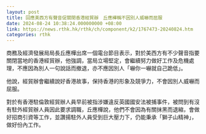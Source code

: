 ```yaml
---
layout: post
title: 回應美西方有聲音促關閉香港經貿辦　丘應樺稱不因別人威嚇而屈服
date: 2024-08-24 10:38:24.000000000 +08:00
link: https://news.rthk.hk/rthk/ch/component/k2/1767473-20240824.htm
categories: rthk
---
```


商務及經濟發展局局長丘應樺出席一個電台節目表示，對於美西方有不少聲音指要關閉當地的香港經貿辦，他強調，當局立場堅定，會繼續努力做好工作及危機處理，不應因為別人一句說話而撤退，亦不應因別人「嚇你一嚇就自己跪低」。

他說，經貿辦會繼續說好香港故事，保持香港的形象及競爭力，不會因別人威嚇而屈服。

對於有香港駐倫敦經貿辦人員早前被指涉嫌違反英國國安法被捕事件，被問到有沒有駐外經貿辦人員因此要求調職，丘應樺說，他們不會因為有關抹黑而退縮，會做好招商引資等工作，並讚揚駐外人員受到巨大壓力下，仍能秉承「獅子山精神」，做好份內工作。

